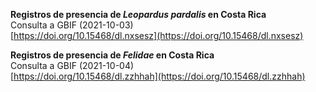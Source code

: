 **Registros de presencia de *Leopardus pardalis* en Costa Rica**  
Consulta a GBIF (2021-10-03)  
[https://doi.org/10.15468/dl.nxsesz](https://doi.org/10.15468/dl.nxsesz)

**Registros de presencia de *Felidae* en Costa Rica**  
Consulta a GBIF (2021-10-04)  
[https://doi.org/10.15468/dl.zzhhah](https://doi.org/10.15468/dl.zzhhah)
